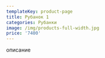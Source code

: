 ```yaml
---
templateKey: product-page
title: Рубанок 1
categories: Рубанки
image: /img/products-full-width.jpg
price: '7400'
---
```


описание